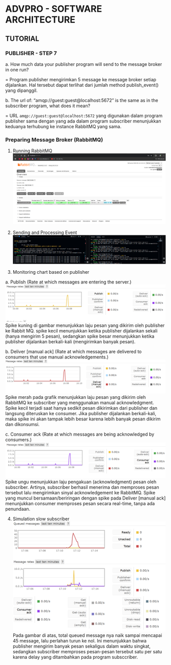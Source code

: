 # ADVPRO - SOFTWARE ARCHITECTURE

## TUTORIAL
### PUBLISHER - STEP 7
a. How much data your publisher program will send to the message broker in one run?

= Program publisher mengirimkan 5 message ke message broker setiap dijalankan. Hal tersebut dapat terlihat dari jumlah method publish_event() yang dipanggil. 

b. The url of: “amqp://guest:guest@localhost:5672” is the same as in the subscriber program, what does it mean?

= URL `amqp://guest:guest@localhost:5672` yang digunakan dalam program publisher sama dengan yang ada dalam program subscriber menunjukkan keduanya terhubung ke instance RabbitMQ yang sama.

### Preparing Message Broker (RabbitMQ)
1. Running RabbitMQ
![Running and opening RabbitMQ](/image/run-rabbitmq.png)

2. Sending and Processing Event
![Sending and Processing Event](/image/sending-proccesing-event.png)

3. Monitoring chart based on publisher

a. Publish (Rate at which messages are entering the server.)
![Publish](/image/image.png)
Spike kuning di gambar menunjukkan laju pesan yang dikirim oleh publisher ke Rabbit MQ. spike kecil menunjukkan ketika publisher dijalankan sekali (hanya mengirim 5 pesan), sedangkan spike besar menunjukkan ketika publisher dijalankan berkali-kali (mengirimkan banyak pesan). 


b. Deliver [manual ack] (Rate at which messages are delivered to consumers that use manual acknowledgements.)
![Deliver (manual ack)](/image/image%20copy.png)
Spike merah pada grafik menunjukkan laju pesan yang dikirim oleh RabbitMQ ke subscriber yang menggunakan manual acknowledgment. Spike kecil terjadi saat hanya sedikit pesan dikirimkan dari publisher dan langsung diteruskan ke consumer. Jika publisher dijalankan berkali-kali, maka spike ini akan tampak lebih besar karena lebih banyak pesan dikirim dan dikonsumsi.


c. Consumer ack (Rate at which messages are being acknowledged by consumers.)
![Consumer ack](/image/image%20copy%202.png)
Spike ungu menunjukkan laju pengakuan (acknowledgment) pesan oleh subscriber. Artinya, subscriber berhasil menerima dan memproses pesan tersebut lalu mengirimkan sinyal acknowledgement ke RabbitMQ. Spike yang muncul bersamaan/beriringan dengan spike pada Deliver [manual ack] menunjukkan consumer memproses pesan secara real-time, tanpa ada penundaan.


4. Simulation slow subscriber
![Simulation slow ssubscriber](/image/image%20copy%203.png)
Pada gambar di atas, total queued message nya naik sampai mencapai 45 message, lalu perlahan turun ke nol. Ini menunjukkan bahwa publisher mengirim banyak pesan sekaligus dalam waktu singkat, sedangkan subscriber memproses pesan-pesan tersebut satu per satu karena delay yang ditambahkan pada program subsccriber.